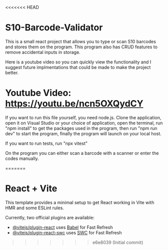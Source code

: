 <<<<<<< HEAD
# S10-Barcode-Validator
This is a small react project that allows you to type or scan S10 barcodes and stores them on the program. This program also has CRUD features to remove accidental inputs in storage.

Here is a youtube video so you can quickly view the functionality and I suggest future implmentations that could be made to make the project better. 

Youtube Video: https://youtu.be/ncn5OXQydCY
==============

If you want to run this file yourself, you need node.js. 
Clone the application,
open it on Visual Studio or your choice of application,
open the terminal,
run "npm install" to get the packages used in the program,
then run "npm run dev" to start the program,
finally the program will launch on your local host.

If you want to run tests, 
run "npx vitest"

On the program you can either scan a barcode with a scanner or enter the codes manually.



 
=======
# React + Vite

This template provides a minimal setup to get React working in Vite with HMR and some ESLint rules.

Currently, two official plugins are available:

- [@vitejs/plugin-react](https://github.com/vitejs/vite-plugin-react/blob/main/packages/plugin-react/README.md) uses [Babel](https://babeljs.io/) for Fast Refresh
- [@vitejs/plugin-react-swc](https://github.com/vitejs/vite-plugin-react-swc) uses [SWC](https://swc.rs/) for Fast Refresh
>>>>>>> e6e8039 (Initial commit)
